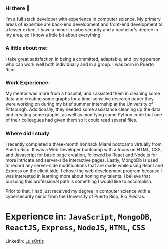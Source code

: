 ### Hi there 👋

I'm a full stack developer with experience in computer science. My primary areas of expertise are back-end development and front-end development to a lesser extent. I have a minor in cybersecurity and a bachelor's degree in my area, so I know a little bit about everything.

### A little about me:

I take great satisfaction in being a committed, adaptable, and loving person who can work well both individually and in a group. I was born in Puerto Rico.

### Work Experience:

My mentor was more from a hospital, and I assisted them in cleaning some data and creating some graphs for a time-sensitive research paper they were working on during my brief summer internship at the University of Pittsburgh. Additionally, they needed some assistance cleaning up the data and creating some graphs, as well as modifying some Python code that one of their colleagues had given them so it could read several files.

### Where did I study 

I recently completed a three-month Ironhack Miami bootcamp virtually from Puerto Rico. It was a Web Developer bootcamp with a focus on HTML, CSS, and Javascript for basic page creation, followed by React and Node.js for more intricate and server-side interactive pages. Lastly, MongoDb is used to record any server-side modifications that are made while using React and Express on the client side. I chose the web development program because I was interested in learning more about honing my talents. I believe that pursuing this professional path is something I would like to accomplish.

Prior to that, I had just received my degree in computer science with a cybersecurity minor from the University of Puerto Rico, Rio Piedras.

# Experience in: `JavaScript`, `MongoDB`, `ReactJS`, `Express`, `NodeJS`, `HTML`, `CSS`

LinkedIn: [LuisOrtiz](www.linkedin.com/in/luisortiz7905)

<!--
**LuisOrtiz79/LuisOrtiz79** is a ✨ _special_ ✨ repository because its `README.md` (this file) appears on your GitHub profile.

Here are some ideas to get you started:

- 🔭 I’m currently working on ...
- 🌱 I’m currently learning ...
- 👯 I’m looking to collaborate on ...
- 🤔 I’m looking for help with ...
- 💬 Ask me about ...
- 📫 How to reach me: ...
- 😄 Pronouns: ...
- ⚡ Fun fact: ...
-->
